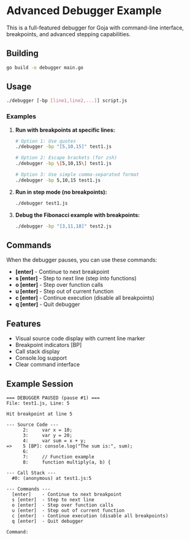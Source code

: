 # Advanced Debugger Example

This is a full-featured debugger for Goja with command-line interface, breakpoints, and advanced stepping capabilities.

## Building

```bash
go build -o debugger main.go
```

## Usage

```bash
./debugger [-bp [line1,line2,...]] script.js
```

### Examples

1. **Run with breakpoints at specific lines:**
   ```bash
   # Option 1: Use quotes
   ./debugger -bp "[5,10,15]" test1.js
   
   # Option 2: Escape brackets (for zsh)
   ./debugger -bp \[5,10,15\] test1.js
   
   # Option 3: Use simple comma-separated format
   ./debugger -bp 5,10,15 test1.js
   ```

2. **Run in step mode (no breakpoints):**
   ```bash
   ./debugger test1.js
   ```

3. **Debug the Fibonacci example with breakpoints:**
   ```bash
   ./debugger -bp "[3,11,18]" test2.js
   ```

## Commands

When the debugger pauses, you can use these commands:

- **[enter]** - Continue to next breakpoint
- **s [enter]** - Step to next line (step into functions)
- **o [enter]** - Step over function calls
- **u [enter]** - Step out of current function
- **c [enter]** - Continue execution (disable all breakpoints)
- **q [enter]** - Quit debugger

## Features

- Visual source code display with current line marker
- Breakpoint indicators [BP]
- Call stack display
- Console.log support
- Clear command interface

## Example Session

```
=== DEBUGGER PAUSED (pause #1) ===
File: test1.js, Line: 5

Hit breakpoint at line 5

--- Source Code ---
      2:     var x = 10;
      3:     var y = 20;
      4:     var sum = x + y;
=>    5 [BP]: console.log("The sum is:", sum);
      6:     
      7:     // Function example
      8:     function multiply(a, b) {

--- Call Stack ---
  #0: (anonymous) at test1.js:5

--- Commands ---
  [enter]    - Continue to next breakpoint
  s [enter]  - Step to next line
  o [enter]  - Step over function calls
  u [enter]  - Step out of current function
  c [enter]  - Continue execution (disable all breakpoints)
  q [enter]  - Quit debugger

Command: 
```